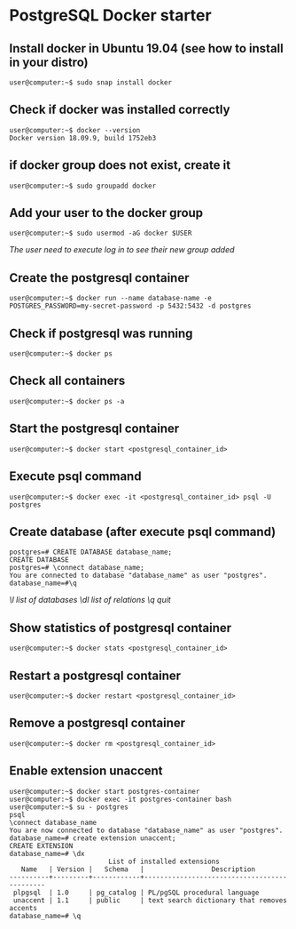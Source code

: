 # PostgreSQL Docker starter

## Install docker in Ubuntu 19.04 (see how to install in your distro)
```
user@computer:~$ sudo snap install docker
```

## Check if docker was installed correctly
```
user@computer:~$ docker --version
Docker version 18.09.9, build 1752eb3
```

## if docker group does not exist, create it
```
user@computer:~$ sudo groupadd docker
```

## Add your user to the docker group
```
user@computer:~$ sudo usermod -aG docker $USER
```
*The user need to execute log in to see their new group added*

## Create the postgresql container
```
user@computer:~$ docker run --name database-name -e POSTGRES_PASSWORD=my-secret-password -p 5432:5432 -d postgres
```

## Check if postgresql was running
```
user@computer:~$ docker ps
```

## Check all containers 
```
user@computer:~$ docker ps -a
```

## Start the postgresql container
```
user@computer:~$ docker start <postgresql_container_id>
```

## Execute psql command
```
user@computer:~$ docker exec -it <postgresql_container_id> psql -U postgres
```

## Create database (after execute psql command)
```
postgres=# CREATE DATABASE database_name;
CREATE DATABASE
postgres=# \connect database_name;
You are connected to database "database_name" as user "postgres".
database_name=#\q
```
*\l list of databases*
*\dl list of relations*
*\q quit*

## Show statistics of postgresql container
```
user@computer:~$ docker stats <postgresql_container_id>
```

## Restart a postgresql container
```
user@computer:~$ docker restart <postgresql_container_id>
```

## Remove a postgresql container
```
user@computer:~$ docker rm <postgresql_container_id>
```

## Enable extension unaccent 
```
user@computer:~$ docker start postgres-container
user@computer:~$ docker exec -it postgres-container bash
user@computer:~$ su - postgres
psql
\connect database_name
You are now connected to database "database_name" as user "postgres".
database_name=# create extension unaccent;
CREATE EXTENSION
database_name=# \dx
                         List of installed extensions
   Name   | Version |   Schema   |                 Description                 
----------+---------+------------+---------------------------------------------
 plpgsql  | 1.0     | pg_catalog | PL/pgSQL procedural language
 unaccent | 1.1     | public     | text search dictionary that removes accents
database_name=# \q
```

